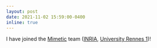 ```yaml
---
layout: post
date: 2021-11-02 15:59:00-0400
inline: true
---
```


I have joined the <a href='https://team.inria.fr/mimetic/'>Mimetic</a> team (<a href='https://www.inria.fr/en/centre-inria-rennes-bretagne-atlantique'>INRIA</a>, <a href="https://www.univ-rennes1.fr">University Rennes 1<a>)!
